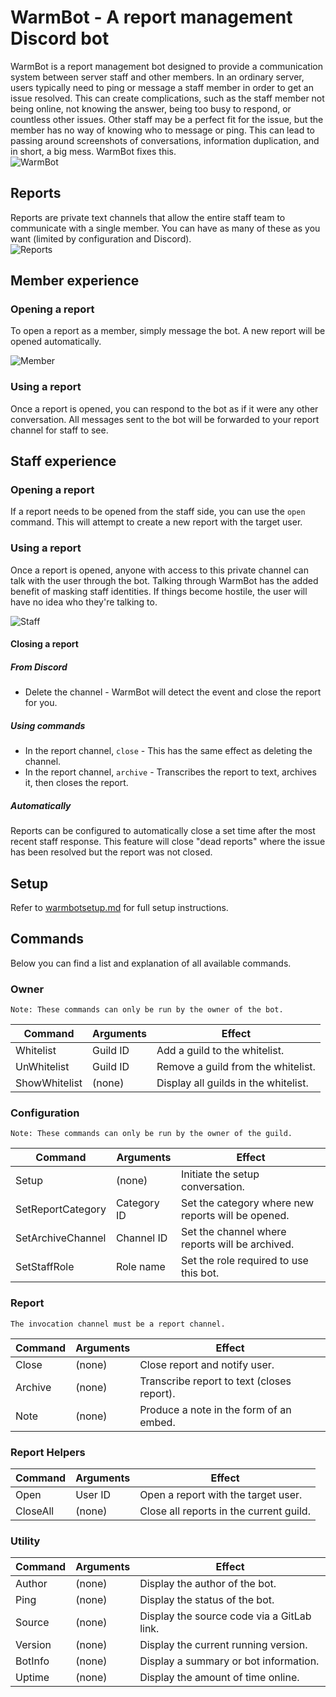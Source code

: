 # WarmBot - A report management Discord bot

WarmBot is a report management bot designed to provide a communication system between server staff and other members.
In an ordinary server, users typically need to ping or message a staff member in order to get an issue resolved.
This can create complications, such as the staff member not being online, not knowing the answer, being too busy to respond, or countless other issues.
Other staff may be a perfect fit for the issue, but the member has no way of knowing who to message or ping.
This can lead to passing around screenshots of conversations, information duplication, and in short, a big mess.
WarmBot fixes this.
<br>
![WarmBot](https://i.imgur.com/EJEC0Eu.png)

## Reports
Reports are private text channels that allow the entire staff team to communicate with a single member.
You can have as many of these as you want (limited by configuration and Discord).
<br>
![Reports](https://i.imgur.com/7vgwc9E.png)
<br>

## Member experience
### Opening a report
To open a report as a member, simply message the bot.
A new report will be opened automatically.

![Member](https://i.imgur.com/tf9k6PI.png)

### Using a report
Once a report is opened, you can respond to the bot as if it were any other conversation.
All messages sent to the bot will be forwarded to your report channel for staff to see.

## Staff experience
### Opening a report
If a report needs to be opened from the staff side, you can use the `open` command.
This will attempt to create a new report with the target user.

### Using a report
Once a report is opened, anyone with access to this private channel can talk with the user through the bot.
Talking through WarmBot has the added benefit of masking staff identities.
If things become hostile, the user will have no idea who they're talking to.

![Staff](https://i.imgur.com/tRLMPwj.png)

#### Closing a report
##### From Discord
 * Delete the channel - WarmBot will detect the event and close the report for you.

##### Using commands
 * In the report channel, `close` - This has the same effect as deleting the channel.
 * In the report channel, `archive` - Transcribes the report to text, archives it, then closes the report.

##### Automatically
Reports can be configured to automatically close a set time after the most recent staff response.
This feature will close "dead reports" where the issue has been resolved but the report was not closed.

## Setup
Refer to [warmbotsetup.md](warmbotsetup.md) for full setup instructions.

## Commands
Below you can find a list and explanation of all available commands.

### Owner

`Note: These commands can only be run by the owner of the bot.`

| Command       | Arguments | Effect                                |
| ------        | ------    | ------                                |
| Whitelist     | Guild ID  | Add a guild to the whitelist.         |
| UnWhitelist   | Guild ID  | Remove a guild from the whitelist.    |
| ShowWhitelist | (none)    | Display all guilds in the whitelist.  |

### Configuration

`Note: These commands can only be run by the owner of the guild.`

| Command           | Arguments     | Effect                                            |
| ------            | ------        | ------                                            |
| Setup             | (none)        | Initiate the setup conversation.                  |
| SetReportCategory | Category ID   | Set the category where new reports will be opened.|
| SetArchiveChannel | Channel ID    | Set the channel where reports will be archived.   |
| SetStaffRole      | Role name     | Set the role required to use this bot.            |

### Report

`The invocation channel must be a report channel.`

| Command   | Arguments | Effect                                    |
| ------    | ------    | ------                                    |
| Close     | (none)    | Close report and notify user.             |
| Archive   | (none)    | Transcribe report to text (closes report).|
| Note      | (none)    | Produce a note in the form of an embed.   |

### Report Helpers

| Command   | Arguments | Effect                                    |
| ------    | ------    | ------                                    |
| Open      | User ID   | Open a report with the target user.       |
| CloseAll  | (none)    | Close all reports in the current guild.   |

### Utility

| Command   | Arguments | Effect                                    |
| ------    | ------    | ------                                    |
| Author    | (none)    | Display the author of the bot.            |
| Ping      | (none)    | Display the status of the bot.            |
| Source    | (none)    | Display the source code via a GitLab link.|
| Version   | (none)    | Display the current running version.      |
| BotInfo   | (none)    | Display a summary or bot information.     |
| Uptime    | (none)    | Display the amount of time online.        |